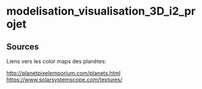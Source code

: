 # modelisation_visualisation_3D_i2_projet

## Sources

Liens vers les color maps des planètes:

http://planetpixelemporium.com/planets.html
https://www.solarsystemscope.com/textures/ 
